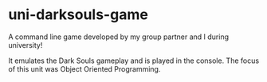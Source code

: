 # uni-darksouls-game
A command line game developed by my group partner and I during university!

It emulates the Dark Souls gameplay and is played in the console. The focus of this unit was Object Oriented Programming.
